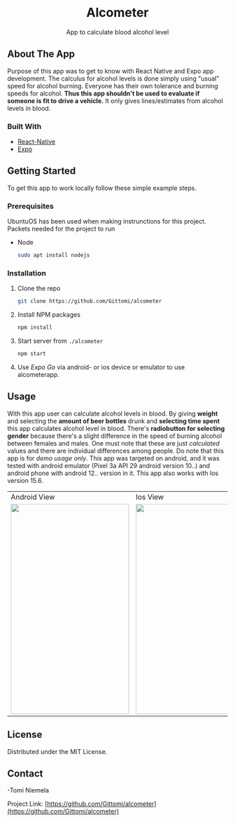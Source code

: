 <div id="top"></div>
<br />
<div align="center">
  <h1 align="center">Alcometer</h1>
   <p align="center">
    App to calculate blood alcohol level
    <br />
  </p>
</div>


## About The App

Purpose of this app was to get to know with React Native and Expo app development. The calculus for alcohol levels is done simply using "usual" speed for alcohol burning. Everyone has their own tolerance and burning speeds for alcohol. **Thus this app shouldn't be used to evaluate if someone is fit to drive a vehicle.** It only gives lines/estimates from alcohol levels in blood.


### Built With

* [React-Native](https://reactnative.dev/)
* [Expo](https://expo.dev/)


## Getting Started

To get this app to work locally follow these simple example steps.


### Prerequisites

UbuntuOS has been used when making instrunctions for this project.
Packets needed for the project to run
* Node
  ```sh
  sudo apt install nodejs
  ```


### Installation
 
1. Clone the repo
   ```sh
   git clone https://github.com/Gittomi/alcometer
   ```
2. Install NPM packages
   ```sh
   npm install
   ```
3. Start server from `./alcometer`
   ```sh
   npm start
   ```
4. Use _Expo Go_ via android- or ios device or emulator to use alcometerapp.


## Usage

With this app user can calculate alcohol levels in blood. By giving **weight** and selecting the **amount of beer bottles** drunk and **selecting time spent** this app calculates alcohol level in blood. There's **radiobutton for selecting gender** because there's a slight difference in the speed of burning alcohol between females and males. One must note that these are just _calculated_ values and there are individual differences among people. Do note that this app is for _demo usage only_. This app was targeted on android, and it was tested with android emulator (Pixel 3a API 29 android version 10..) and android phone with android 12.. version in it. This app also works with Ios version 15.6.

<table>
  <tr>
    <td>Android View</td>
     <td>Ios View</td>
     <td>Android View</td>
  </tr>
  <tr>
    <td><img src="https://user-images.githubusercontent.com/91623447/193353254-04936bfb-8d42-45ab-b1a5-0e6c3b8f9f2b.png" width=270 height=480></td>
    <td><img src="https://user-images.githubusercontent.com/91623447/193352913-48399001-e281-489f-a95e-9887230088a6.PNG" width=270 height=480></td>
    <td><img src="https://user-images.githubusercontent.com/91623447/193356201-af2e33b1-067d-463f-bb6a-e1e9bfb94236.png" width=270 height=480></td>
  </tr>
 </table>


## License

Distributed under the MIT License.

## Contact

-Tomi Niemela 

Project Link: [https://github.com/Gittomi/alcometer](https://github.com/Gittomi/alcometer)

